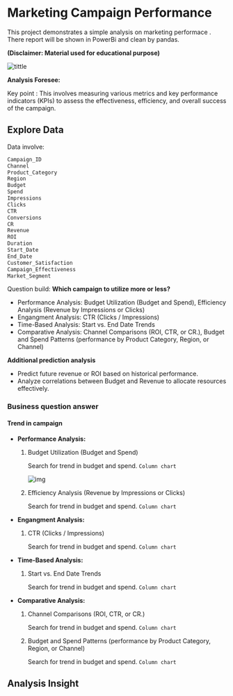 # Marketing Campaign Performance

This project demonstrates a simple analysis on marketing performace . There report will be shown in PowerBi and clean by pandas.  

**(Disclaimer: Material used for educational purpose)**

![tittle](https://res.cloudinary.com/vistaprint/images/w_1024,h_600,c_scale,w_448,h_262,dpr_2/f_auto,q_auto/v1706096027/ideas-and-advice-prod/en-us/What_is_brand_marketing_jpg_PaibQurZ/What_is_brand_marketing_jpg_PaibQurZ.jpg?_i=AA)

**Analysis Foresee:**

Key point : This involves measuring various metrics and key performance indicators (KPIs) to assess the effectiveness, efficiency, and overall success of the campaign.

## Explore Data

Data involve:
```bash
Campaign_ID
Channel	
Product_Category	
Region	
Budget	
Spend	
Impressions	
Clicks	
CTR	
Conversions	
CR	
Revenue	
ROI	
Duration	
Start_Date	
End_Date	
Customer_Satisfaction	
Campaign_Effectiveness	
Market_Segment
```
Question build:
**Which campaign to utilize more or less?**
- Performance Analysis: Budget Utilization (Budget and Spend), Efficiency Analysis (Revenue by Impressions or Clicks)
- Engangment Analysis: CTR (Clicks / Impressions)
- Time-Based Analysis: Start vs. End Date Trends
- Comparative Analysis: Channel Comparisons (ROI, CTR, or CR.), Budget and Spend Patterns (performance by Product Category, Region, or Channel)

**Additional prediction analysis**
- Predict future revenue or ROI based on historical performance.
- Analyze correlations between Budget and Revenue to allocate resources effectively.

### Business question answer

#### Trend in campaign 

- **Performance Analysis:**
    1. Budget Utilization (Budget and Spend)

        Search for trend in budget and spend. `Column chart`

        ![img](./img/formula1.png)


    2. Efficiency Analysis (Revenue by Impressions or Clicks)

        Search for trend in budget and spend. `Column chart`

- **Engangment Analysis:** 
    1. CTR (Clicks / Impressions)

        Search for trend in budget and spend. `Column chart`

- **Time-Based Analysis:** 
    1. Start vs. End Date Trends

        Search for trend in budget and spend. `Column chart`

- **Comparative Analysis:** 
    1. Channel Comparisons (ROI, CTR, or CR.)

        Search for trend in budget and spend. `Column chart`

    2. Budget and Spend Patterns (performance by Product Category, Region, or Channel)

        Search for trend in budget and spend. `Column chart`


## Analysis Insight


